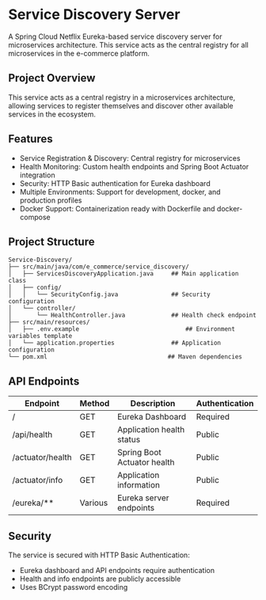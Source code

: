 # Service Discovery Server
A Spring Cloud Netflix Eureka-based service discovery server for microservices architecture. This service acts as the central registry for all microservices in the e-commerce platform.

## Project Overview
This service acts as a central registry in a microservices architecture, allowing services to register themselves and discover other available services in the ecosystem.

## Features
- Service Registration & Discovery: Central registry for microservices
- Health Monitoring: Custom health endpoints and Spring Boot Actuator integration
- Security: HTTP Basic authentication for Eureka dashboard
- Multiple Environments: Support for development, docker, and production profiles
- Docker Support: Containerization ready with Dockerfile and docker-compose

## Project Structure
```
Service-Discovery/
├── src/main/java/com/e_commerce/service_discovery/
│   ├── ServicesDiscoveryApplication.java     ## Main application class
│   ├── config/
│   │   └── SecurityConfig.java               ## Security configuration
│   └── controller/
│       └── HealthController.java             ## Health check endpoint
├── src/main/resources/
│   ├── .env.example                              ## Environment variables template
│   └── application.properties                ## Application configuration
└── pom.xml                                  ## Maven dependencies
```

## API Endpoints

|Endpoint	     |Method	|Description	            |Authentication|
|----------------|----------|---------------------------|--------------|
|/	             |GET	    |Eureka Dashboard	        |Required      |
|/api/health     |GET	    |Application health status	|Public        |
|/actuator/health|GET	    |Spring Boot Actuator health|Public        |
|/actuator/info	 |GET	    |Application information	|Public        |
|/eureka/**	     |Various	|Eureka server endpoints	|Required      |


## Security
The service is secured with HTTP Basic Authentication:
- Eureka dashboard and API endpoints require authentication
- Health and info endpoints are publicly accessible
- Uses BCrypt password encoding